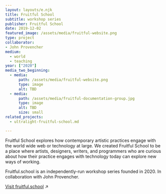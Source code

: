 ```yaml
---
layout: layouts/e.njk
title: Fruitful School
subtitle: workshop series
publisher: Fruitful School
date: 2019-12-02
featured_image: /assets/media/fruitful-website.png
type: project
collaborator:
- John Provencher
medium:
  - world
  - teaching
year: ["2020"]
media_two_beginning:
  - media:
      path: /assets/media/fruitful-website.png
      type: image
      alt: TBD
  - media:
      path: /assets/media/fruitful-documentation-group.jpg
      type: image
      alt: TBD
      size: small
related_projects:
  - ultralight-fruitful-school.md

---
```


Fruitful School explores how contemporary artistic practices engage with the world wide web or technology at large. We created Fruitful School to be a place where artists, designers, writers, and programmers who are curious about how their practice engages with technology today can explore new ways of working. 

Fruitful.school is an independently-run workshop series founded in 2020. In collaboration with John Provencher.

<a href="https://fruitful.school" target="_blank">Visit fruitful.school</a> ↗